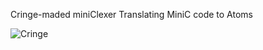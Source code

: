 Cringe-maded miniClexer
Translating MiniC code to Atoms


![Cringe](https://sun9-32.userapi.com/impg/qEfzi3j0c2KeR-K0AXFGMq8ufGvQOSC_-77Pvg/xGxGY3HD6zk.jpg?size=807x489&quality=95&sign=0240d0482c3d5605fb620c752711afc6&type=album)
